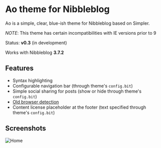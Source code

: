 Ao theme for Nibbleblog
========

Ao is a simple, clear, blue-ish theme for Nibbleblog based on Simpler. 

*NOTE*: This theme has certain incompatibilities with IE versions prior to 9

Status: **v0.3** (in development)

Works with Nibbleblog **3.7.2**

## Features

- Syntax highlighting
- Configurable navigation bar (through theme's `config.bit`)
- Simple social sharing for posts (show or hide through theme's `config.bit`)
- [Old browser detection](http://browser-update.org/)
- Content license placeholder at the footer (text specified through theme's `config.bit`)

## Screenshots

![Home](https://dl.dropboxusercontent.com/u/38712623/screen_ao.png)
